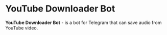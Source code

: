 # YouTube Downloader Bot

**YouTube Downloader Bot** - is a bot for Telegram that can save audio from YouTube video.
